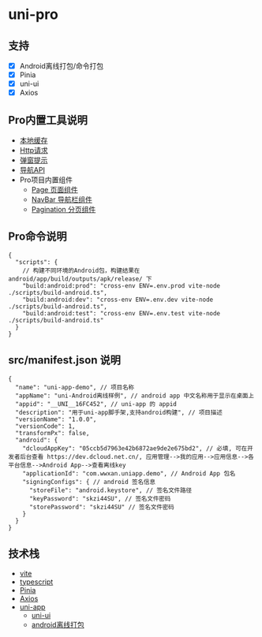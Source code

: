 # uni-pro

## 支持
- [x] Android离线打包/命令打包
- [x] Pinia
- [x] uni-ui
- [x] Axios

## Pro内置工具说明
- [本地缓存](./docs/Storage.md)
- [Http请求](./docs/HttpClient.md)
- [弹窗提示](./docs/Message.md)
- [导航API](./docs/Navigate.md)
- Pro项目内置组件
  - [Page 页面组件](./src/ui/components/Page/README.md)
  - [NavBar 导航栏组件](./src/ui/components/NavBar/README.md)
  - [Pagination 分页组件](./src/ui/components/Pagination/README.md)

## Pro命令说明
```json5
{
  "scripts": {
    // 构建不同环境的Android包，构建结果在android/app/build/outputs/apk/release/ 下
    "build:android:prod": "cross-env ENV=.env.prod vite-node ./scripts/build-android.ts",
    "build:android:dev": "cross-env ENV=.env.dev vite-node ./scripts/build-android.ts",
    "build:android:test": "cross-env ENV=.env.test vite-node ./scripts/build-android.ts"
  }
}
```

## src/manifest.json 说明

```json5
{
  "name": "uni-app-demo", // 项目名称
  "appName": "uni-Android离线样例", // android app 中文名称用于显示在桌面上
  "appid": "__UNI__16FC452", // uni-app 的 appid
  "description": "用于uni-app脚手架,支持android构建", // 项目描述
  "versionName": "1.0.0",
  "versionCode": 1,
  "transformPx": false,
  "android": {
    "dcloudAppKey": "05ccb5d7963e42b6872ae9de2e675bd2", // 必填, 可在开发者后台查看 https://dev.dcloud.net.cn/, 应用管理-->我的应用-->应用信息-->各平台信息-->Android App-->查看离线key
    "applicationId": "com.wwxan.uniapp.demo", // Android App 包名
    "signingConfigs": { // android 签名信息
      "storeFile": "android.keystore", // 签名文件路径
      "keyPassword": "skzi44SU", // 签名文件密码
      "storePassword": "skzi44SU" // 签名文件密码
    }
  }
}
```

## 技术栈
- [vite](https://cn.vitejs.dev/guide/)
- [typescript](https://www.typescriptlang.org/)
- [Pinia](https://pinia.vuejs.org/zh/)
- [Axios](https://axios-http.com/docs/intro)
- [uni-app](https://uniapp.dcloud.net.cn/)
  - [uni-ui](https://uniapp.dcloud.net.cn/component/uniui/uni-ui.html)
  - [android离线打包](https://nativesupport.dcloud.net.cn/AppDocs/usesdk/android.html)
